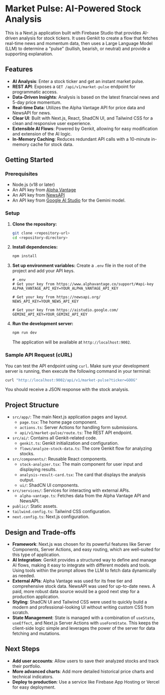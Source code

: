 # Market Pulse: AI-Powered Stock Analysis

This is a Next.js application built with Firebase Studio that provides AI-driven analysis for stock tickers. It uses Genkit to create a flow that fetches real-time news and momentum data, then uses a Large Language Model (LLM) to determine a "pulse" (bullish, bearish, or neutral) and provide a supporting explanation.

## Features

-   **AI Analysis**: Enter a stock ticker and get an instant market pulse.
-   **REST API**: Exposes a `GET /api/v1/market-pulse` endpoint for programmatic access.
-   **Data-Driven Insights**: Analysis is based on the latest financial news and 5-day price momentum.
-   **Real-time Data**: Utilizes the Alpha Vantage API for price data and NewsAPI for news.
-   **Clear UI**: Built with Next.js, React, ShadCN UI, and Tailwind CSS for a clean and responsive user experience.
-   **Extensible AI Flows**: Powered by Genkit, allowing for easy modification and extension of the AI logic.
-   **In-Memory Caching**: Reduces redundant API calls with a 10-minute in-memory cache for stock data.

## Getting Started

### Prerequisites

-   Node.js (v18 or later)
-   An API key from [Alpha Vantage](https://www.alphavantage.co/support/#api-key)
-   An API key from [NewsAPI](https://newsapi.org/)
-   An API key from [Google AI Studio](https://aistudio.google.com/) for the Gemini model.

### Setup

1.  **Clone the repository:**
    ```bash
    git clone <repository-url>
    cd <repository-directory>
    ```

2.  **Install dependencies:**
    ```bash
    npm install
    ```

3.  **Set up environment variables:**
    Create a `.env` file in the root of the project and add your API keys.

    ```env
    # .env
    # Get your key from https://www.alphavantage.co/support/#api-key
    ALPHA_VANTAGE_API_KEY=YOUR_ALPHA_VANTAGE_API_KEY

    # Get your key from https://newsapi.org/
    NEWS_API_KEY=YOUR_NEWS_API_KEY

    # Get your key from https://aistudio.google.com/
    GEMINI_API_KEY=YOUR_GEMINI_API_KEY
    ```

4.  **Run the development server:**
    ```bash
    npm run dev
    ```
    The application will be available at `http://localhost:9002`.

### Sample API Request (cURL)

You can test the API endpoint using `curl`. Make sure your development server is running, then execute the following command in your terminal:

```bash
curl "http://localhost:9002/api/v1/market-pulse?ticker=GOOG"
```

You should receive a JSON response with the stock analysis.

## Project Structure

-   `src/app/`: The main Next.js application pages and layout.
    -   `page.tsx`: The home page component.
    -   `actions.ts`: Server Actions for handling form submissions.
    -   `api/v1/market-pulse/route.ts`: The REST API endpoint.
-   `src/ai/`: Contains all Genkit-related code.
    -   `genkit.ts`: Genkit initialization and configuration.
    -   `flows/analyze-stock-data.ts`: The core Genkit flow for analyzing stocks.
-   `src/components/`: Reusable React components.
    -   `stock-analyzer.tsx`: The main component for user input and displaying results.
    -   `analysis-result-card.tsx`: The card that displays the analysis output.
    -   `ui/`: ShadCN UI components.
-   `src/services/`: Services for interacting with external APIs.
    -   `alpha-vantage.ts`: Fetches data from the Alpha Vantage API and NewsAPI.
-   `public/`: Static assets.
-   `tailwind.config.ts`: Tailwind CSS configuration.
-   `next.config.ts`: Next.js configuration.

## Design and Trade-offs

-   **Framework**: Next.js was chosen for its powerful features like Server Components, Server Actions, and easy routing, which are well-suited for this type of application.
-   **AI Integration**: Genkit provides a structured way to define and manage AI flows, making it easy to integrate with different models and tools. Using tools within the prompt allows the LLM to fetch data dynamically as needed.
-   **External APIs**: Alpha Vantage was used for its free tier and comprehensive stock data. NewsAPI was used for up-to-date news. A paid, more robust data source would be a good next step for a production application.
-   **Styling**: ShadCN UI and Tailwind CSS were used to quickly build a modern and professional-looking UI without writing custom CSS from scratch.
-   **State Management**: State is managed with a combination of `useState`, `useEffect`, and Next.js Server Actions with `useFormState`. This keeps the client-side logic simple and leverages the power of the server for data fetching and mutations.

## Next Steps

-   **Add user accounts**: Allow users to save their analyzed stocks and track their portfolio.
-   **More advanced charts**: Add more detailed historical price charts and technical indicators.
-   **Deploy to production**: Use a service like Firebase App Hosting or Vercel for easy deployment.

